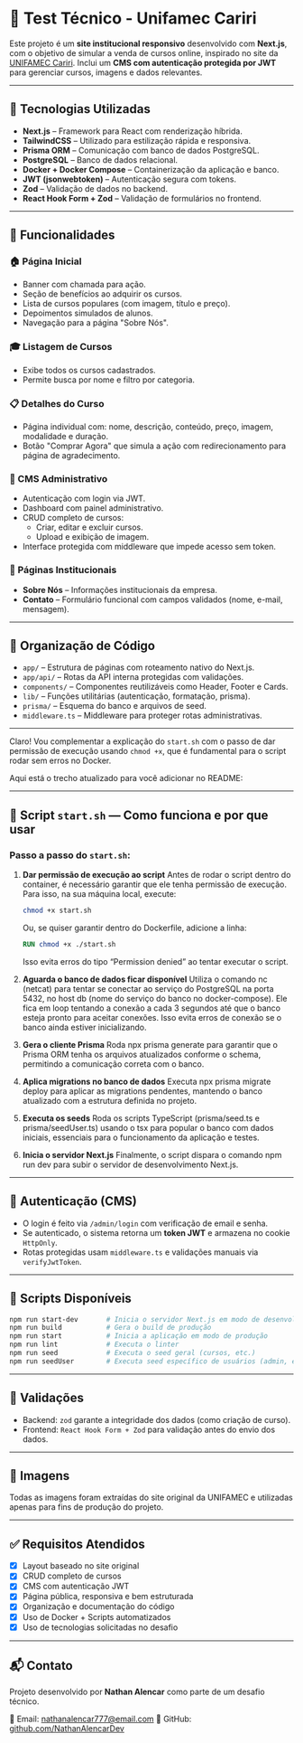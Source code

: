 # 📘 Test Técnico - Unifamec Cariri

Este projeto é um **site institucional responsivo** desenvolvido com **Next.js**, com o objetivo de simular a venda de cursos online, inspirado no site da [UNIFAMEC Cariri](https://unifameccariri.com.br). Inclui um **CMS com autenticação protegida por JWT** para gerenciar cursos, imagens e dados relevantes.

---

## 🚀 Tecnologias Utilizadas

- **Next.js** – Framework para React com renderização híbrida.
- **TailwindCSS** – Utilizado para estilização rápida e responsiva.
- **Prisma ORM** – Comunicação com banco de dados PostgreSQL.
- **PostgreSQL** – Banco de dados relacional.
- **Docker + Docker Compose** – Containerização da aplicação e banco.
- **JWT (jsonwebtoken)** – Autenticação segura com tokens.
- **Zod** – Validação de dados no backend.
- **React Hook Form + Zod** – Validação de formulários no frontend.

---

## 📄 Funcionalidades

### 🏠 Página Inicial

- Banner com chamada para ação.
- Seção de benefícios ao adquirir os cursos.
- Lista de cursos populares (com imagem, título e preço).
- Depoimentos simulados de alunos.
- Navegação para a página "Sobre Nós".

### 🎓 Listagem de Cursos

- Exibe todos os cursos cadastrados.
- Permite busca por nome e filtro por categoria.

### 📋 Detalhes do Curso

- Página individual com: nome, descrição, conteúdo, preço, imagem, modalidade e duração.
- Botão "Comprar Agora" que simula a ação com redirecionamento para página de agradecimento.

### 🔐 CMS Administrativo

- Autenticação com login via JWT.
- Dashboard com painel administrativo.
- CRUD completo de cursos:
  - Criar, editar e excluir cursos.
  - Upload e exibição de imagem.
- Interface protegida com middleware que impede acesso sem token.

### 📄 Páginas Institucionais

- **Sobre Nós** – Informações institucionais da empresa.
- **Contato** – Formulário funcional com campos validados (nome, e-mail, mensagem).

---

## 🧱 Organização de Código

- `app/` – Estrutura de páginas com roteamento nativo do Next.js.
- `app/api/` – Rotas da API interna protegidas com validações.
- `components/` – Componentes reutilizáveis como Header, Footer e Cards.
- `lib/` – Funções utilitárias (autenticação, formatação, prisma).
- `prisma/` – Esquema do banco e arquivos de seed.
- `middleware.ts` – Middleware para proteger rotas administrativas.

---

Claro! Vou complementar a explicação do `start.sh` com o passo de dar permissão de execução usando `chmod +x`, que é fundamental para o script rodar sem erros no Docker.

Aqui está o trecho atualizado para você adicionar no README:

---

## 🐳 Script `start.sh` — Como funciona e por que usar

### Passo a passo do `start.sh`:

1. **Dar permissão de execução ao script**
   Antes de rodar o script dentro do container, é necessário garantir que ele tenha permissão de execução.
   Para isso, na sua máquina local, execute:

   ```bash
   chmod +x start.sh
   ```

   Ou, se quiser garantir dentro do Dockerfile, adicione a linha:

   ```dockerfile
   RUN chmod +x ./start.sh
   ```

   Isso evita erros do tipo “Permission denied” ao tentar executar o script.

2. **Aguarda o banco de dados ficar disponível**
    Utiliza o comando nc (netcat) para tentar se conectar ao serviço do PostgreSQL na porta 5432, no host db (nome do serviço do banco no docker-compose).
    Ele fica em loop tentando a conexão a cada 3 segundos até que o banco esteja pronto para aceitar conexões.
    Isso evita erros de conexão se o banco ainda estiver inicializando.

3. **Gera o cliente Prisma**
    Roda npx prisma generate para garantir que o Prisma ORM tenha os arquivos atualizados conforme o schema, permitindo a comunicação correta com o banco.

4. **Aplica migrations no banco de dados**
    Executa npx prisma migrate deploy para aplicar as migrations pendentes, mantendo o banco atualizado com a estrutura definida no projeto.

5. **Executa os seeds**
    Roda os scripts TypeScript (prisma/seed.ts e prisma/seedUser.ts) usando o tsx para popular o banco com dados iniciais, essenciais para o funcionamento da aplicação e testes.

6. **Inicia o servidor Next.js**
    Finalmente, o script dispara o comando npm run dev para subir o servidor de desenvolvimento Next.js.

---

## 🔐 Autenticação (CMS)

* O login é feito via `/admin/login` com verificação de email e senha.
* Se autenticado, o sistema retorna um **token JWT** e armazena no cookie `HttpOnly`.
* Rotas protegidas usam `middleware.ts` e validações manuais via `verifyJwtToken`.

---

## 📂 Scripts Disponíveis

```bash
npm run start-dev       # Inicia o servidor Next.js em modo de desenvolvimento
npm run build           # Gera o build de produção
npm run start           # Inicia a aplicação em modo de produção
npm run lint            # Executa o linter
npm run seed            # Executa o seed geral (cursos, etc.)
npm run seedUser        # Executa seed específico de usuários (admin, etc.)
```

---

## 🧪 Validações

* Backend: `zod` garante a integridade dos dados (como criação de curso).
* Frontend: `React Hook Form + Zod` para validação antes do envio dos dados.

---

## 📸 Imagens

Todas as imagens foram extraídas do site original da UNIFAMEC e utilizadas apenas para fins de produção do projeto.

---

## ✅ Requisitos Atendidos

* [x] Layout baseado no site original
* [x] CRUD completo de cursos
* [x] CMS com autenticação JWT
* [x] Página pública, responsiva e bem estruturada
* [x] Organização e documentação do código
* [x] Uso de Docker + Scripts automatizados
* [x] Uso de tecnologias solicitadas no desafio

---

## 📬 Contato

Projeto desenvolvido por **Nathan Alencar** como parte de um desafio técnico.

📧 Email: [nathanalencar777@email.com](mailto:nathanalencar777@email.com)
🔗 GitHub: [github.com/NathanAlencarDev](https://github.com/NathanAlencarDev)

